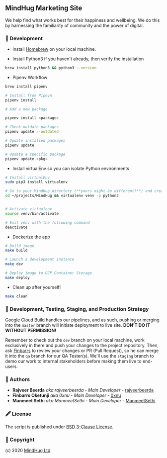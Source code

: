 ## MindHug Marketing Site
We help find what works best for their happiness and wellbeing. We do this by harnessing the familiarity of community and the power of digital.

### 🧱 Development

- Install [Homebrew](https://brew.sh/) on your local machine.

- Install Python3 if you haven't already, then verify the installation
```bash
brew install python3 && python3 --version
```

- Pipenv Workflow
```bash
brew install pipenv

# Install from Pipevn
pipenv install

# Add a new package

pipenv install <package>

# Check outdate packages
pipenv update --outdated

# Update installed packages
pipenv update

# Update a specific package
pipenv update <pkg>
```

- Install virtualEnv so you can isolate Python environments
```bash
# Install virtualEnv
sudo pip3 install virtualenv

# Go to your MindHug directory (**yours might be different!**) and create virtualenv with python 3
cd ~/projects/MindHug && virtualenv venv -p python3


# Activate virtualenv
source venv/bin/activate

# Exit venv with the following command
deactivate
```

- Dockerize the app
```bash
# Build image
make build

# Launch a development instance
make dev

# Deploy image to GCP Container Storage
make deploy
```

- Clean up after yourself!
```bash
make clean
```

### 🚀 Development, Testing, Staging, and Production Strategy

[Google Cloud Build](https://cloud.google.com/cloud-build) handles our pipelines, and as such, pushing or merging into the `master` branch will initiate deployment to live site. **DON'T DO IT WITHOUT PERMISSION!**

Remember to check out the `dev` branch on your local machine, work exclusively in there and push your changes to the project repository. Then, ask [Finbarrs](https://github.com/0xnu) to review your changes or PR (Pull Request), so he can merge it into the `qa` branch for our QA Tester(s). We'll use the `staging` branch to demo our work to internal stakeholders before making them live to end-users.


### 🤵 Authors

- **Rajveer Beerda** _aka rajveerbeerda_ - _Main Developer_ - [rajveerbeerda](https://github.com/rajveerbeerda)
- **Finbarrs Oketunji** _aka 0xnu_ - _Main Developer_ - [0xnu](https://github.com/0xnu)
- **Manmeet Sethi** _aka ManmeetSethi_ - _Main Developer_ - [ManmeetSethi](https://github.com/ManmeetSethi)

### 🖋 License

The script is published under [BSD 3-Clause License](license.txt).

### 🤝 Copyright

(c) 2020 [MindHug Ltd](https://www.mindhug.io).
